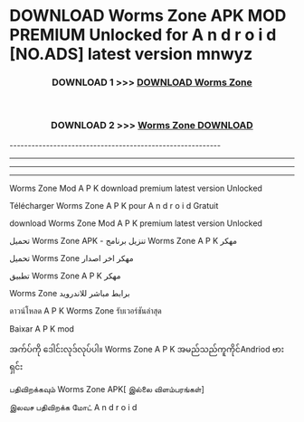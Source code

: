 # DOWNLOAD Worms Zone  APK MOD PREMIUM Unlocked for A n d r o i d [NO.ADS] latest version mnwyz 



<div align="center">

<h3>DOWNLOAD 1 >>> <a href="https://getmod2.web.app/?judul=Worms Zone ">DOWNLOAD Worms Zone </a></h3><br>

<h3>DOWNLOAD 2 >>> <a href="https://getmod2.web.app/?judul=Worms Zone ">Worms Zone  DOWNLOAD </a></h3>

</div>
----------------------------------------------------------

----------------------------------------------------------

----------------------------------------------------------

----------------------------------------------------------

Worms Zone  Mod A P K download premium latest version Unlocked

Télécharger Worms Zone  A P K pour A n d r o i d Gratuit

download Worms Zone  Mod A P K premium latest version Unlocked

تحميل Worms Zone  APK - تنزيل برنامج Worms Zone  A P K مهكر

تحميل Worms Zone  مهكر اخر اصدار

تطبيق Worms Zone  A P K مهكر

Worms Zone  برابط مباشر للاندرويد

ดาวน์โหลด A P K Worms Zone  รับเวอร์ชันล่าสุด

Baixar A P K mod

အက်ပ်ကို ဒေါင်းလုဒ်လုပ်ပါ။ Worms Zone  A P K အမည်သည်ကူကိုင်Andriod ဗားရှင်း

பதிவிறக்கவும் Worms Zone  APK[ இல்லை விளம்பரங்கள்] 
 
இலவச பதிவிறக்க மோட் A n d r o i d



